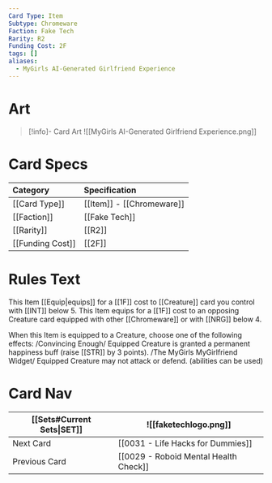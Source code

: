 ```yaml
---
Card Type: Item
Subtype: Chromeware
Faction: Fake Tech
Rarity: R2
Funding Cost: 2F
tags: []
aliases:
  - MyGirls AI-Generated Girlfriend Experience
---
```

# Art

> [!info]- Card Art
> ![[MyGirls AI-Generated Girlfriend Experience.png]]

# Card Specs

| Category | Specification| 
| :--- | :--- |
| [[Card Type]] | [[Item]] - [[Chromeware]] |  
| [[Faction]] | [[Fake Tech]] |  
| [[Rarity]] | [[R2]] |  
| [[Funding Cost]] | [[2F]] | 

# Rules Text  

This Item [[Equip|equips]] for a [[1F]] cost to [[Creature]] card you control with [[INT]] below 5.
This Item equips for a [[1F]] cost to an opposing Creature card equipped with other [[Chromeware]] or with [[NRG]] below 4.  

When this Item is equipped to a Creature, choose one of the following effects:
/Convincing Enough/ Equipped Creature is granted a permanent happiness buff (raise [[STR]] by 3 points).
/The MyGirls MyGirlfriend Widget/ Equipped Creature may not attack or defend. (abilities can be used)  

# Card Nav

| [[Sets#Current Sets\|SET]]           | ![[faketechlogo.png]]          |
| ------------- | ------------------------------ |
| Next Card     | [[0031 - Life Hacks for Dummies]] |
| Previous Card | [[0029 - Roboid Mental Health Check]]         |


